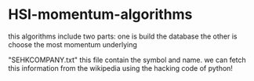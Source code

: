 # HSI-momentum-algorithms
this algorithms include two parts: one is build the database the other is choose the most momentum underlying

"SEHKCOMPANY.txt" this file contain the symbol and name. we can fetch this information from the wikipedia using the hacking code of python!
